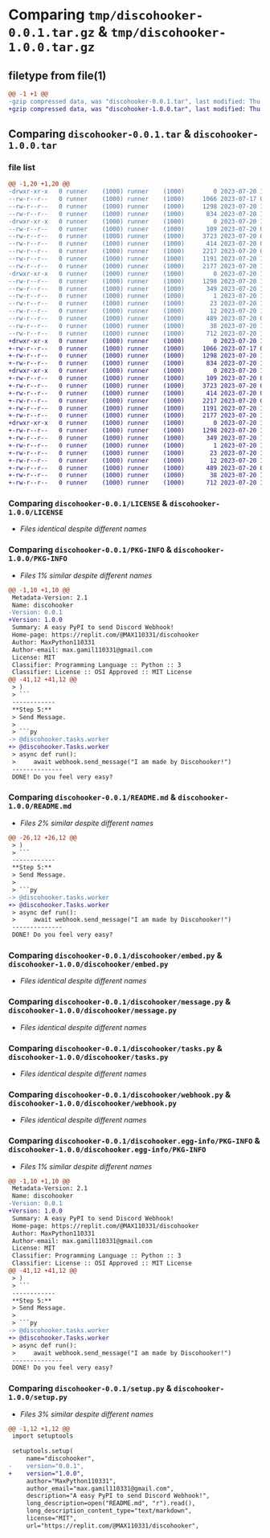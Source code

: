 # Comparing `tmp/discohooker-0.0.1.tar.gz` & `tmp/discohooker-1.0.0.tar.gz`

## filetype from file(1)

```diff
@@ -1 +1 @@
-gzip compressed data, was "discohooker-0.0.1.tar", last modified: Thu Jul 20 13:11:40 2023, max compression
+gzip compressed data, was "discohooker-1.0.0.tar", last modified: Thu Jul 20 13:44:01 2023, max compression
```

## Comparing `discohooker-0.0.1.tar` & `discohooker-1.0.0.tar`

### file list

```diff
@@ -1,20 +1,20 @@
-drwxr-xr-x   0 runner    (1000) runner    (1000)        0 2023-07-20 13:11:40.746048 discohooker-0.0.1/
--rw-r--r--   0 runner    (1000) runner    (1000)     1066 2023-07-17 08:42:29.000000 discohooker-0.0.1/LICENSE
--rw-r--r--   0 runner    (1000) runner    (1000)     1298 2023-07-20 13:11:40.746048 discohooker-0.0.1/PKG-INFO
--rw-r--r--   0 runner    (1000) runner    (1000)      834 2023-07-20 13:11:14.000000 discohooker-0.0.1/README.md
-drwxr-xr-x   0 runner    (1000) runner    (1000)        0 2023-07-20 13:11:40.742048 discohooker-0.0.1/discohooker/
--rw-r--r--   0 runner    (1000) runner    (1000)      109 2023-07-20 07:47:04.000000 discohooker-0.0.1/discohooker/__init__.py
--rw-r--r--   0 runner    (1000) runner    (1000)     3723 2023-07-20 07:40:11.000000 discohooker-0.0.1/discohooker/embed.py
--rw-r--r--   0 runner    (1000) runner    (1000)      414 2023-07-20 07:39:57.000000 discohooker-0.0.1/discohooker/errors.py
--rw-r--r--   0 runner    (1000) runner    (1000)     2217 2023-07-20 08:58:45.000000 discohooker-0.0.1/discohooker/message.py
--rw-r--r--   0 runner    (1000) runner    (1000)     1191 2023-07-20 12:56:48.000000 discohooker-0.0.1/discohooker/tasks.py
--rw-r--r--   0 runner    (1000) runner    (1000)     2177 2023-07-20 13:07:03.000000 discohooker-0.0.1/discohooker/webhook.py
-drwxr-xr-x   0 runner    (1000) runner    (1000)        0 2023-07-20 13:11:40.742048 discohooker-0.0.1/discohooker.egg-info/
--rw-r--r--   0 runner    (1000) runner    (1000)     1298 2023-07-20 13:11:40.000000 discohooker-0.0.1/discohooker.egg-info/PKG-INFO
--rw-r--r--   0 runner    (1000) runner    (1000)      349 2023-07-20 13:11:40.000000 discohooker-0.0.1/discohooker.egg-info/SOURCES.txt
--rw-r--r--   0 runner    (1000) runner    (1000)        1 2023-07-20 13:11:40.000000 discohooker-0.0.1/discohooker.egg-info/dependency_links.txt
--rw-r--r--   0 runner    (1000) runner    (1000)       23 2023-07-20 13:11:40.000000 discohooker-0.0.1/discohooker.egg-info/requires.txt
--rw-r--r--   0 runner    (1000) runner    (1000)       12 2023-07-20 13:11:40.000000 discohooker-0.0.1/discohooker.egg-info/top_level.txt
--rw-r--r--   0 runner    (1000) runner    (1000)      489 2023-07-20 07:25:45.000000 discohooker-0.0.1/pyproject.toml
--rw-r--r--   0 runner    (1000) runner    (1000)       38 2023-07-20 13:11:40.746048 discohooker-0.0.1/setup.cfg
--rw-r--r--   0 runner    (1000) runner    (1000)      712 2023-07-20 13:07:31.000000 discohooker-0.0.1/setup.py
+drwxr-xr-x   0 runner    (1000) runner    (1000)        0 2023-07-20 13:44:01.965225 discohooker-1.0.0/
+-rw-r--r--   0 runner    (1000) runner    (1000)     1066 2023-07-17 08:42:29.000000 discohooker-1.0.0/LICENSE
+-rw-r--r--   0 runner    (1000) runner    (1000)     1298 2023-07-20 13:44:01.965225 discohooker-1.0.0/PKG-INFO
+-rw-r--r--   0 runner    (1000) runner    (1000)      834 2023-07-20 13:43:32.000000 discohooker-1.0.0/README.md
+drwxr-xr-x   0 runner    (1000) runner    (1000)        0 2023-07-20 13:44:01.961225 discohooker-1.0.0/discohooker/
+-rw-r--r--   0 runner    (1000) runner    (1000)      109 2023-07-20 07:47:04.000000 discohooker-1.0.0/discohooker/__init__.py
+-rw-r--r--   0 runner    (1000) runner    (1000)     3723 2023-07-20 07:40:11.000000 discohooker-1.0.0/discohooker/embed.py
+-rw-r--r--   0 runner    (1000) runner    (1000)      414 2023-07-20 07:39:57.000000 discohooker-1.0.0/discohooker/errors.py
+-rw-r--r--   0 runner    (1000) runner    (1000)     2217 2023-07-20 08:58:45.000000 discohooker-1.0.0/discohooker/message.py
+-rw-r--r--   0 runner    (1000) runner    (1000)     1191 2023-07-20 12:56:48.000000 discohooker-1.0.0/discohooker/tasks.py
+-rw-r--r--   0 runner    (1000) runner    (1000)     2177 2023-07-20 13:07:03.000000 discohooker-1.0.0/discohooker/webhook.py
+drwxr-xr-x   0 runner    (1000) runner    (1000)        0 2023-07-20 13:44:01.965225 discohooker-1.0.0/discohooker.egg-info/
+-rw-r--r--   0 runner    (1000) runner    (1000)     1298 2023-07-20 13:44:01.000000 discohooker-1.0.0/discohooker.egg-info/PKG-INFO
+-rw-r--r--   0 runner    (1000) runner    (1000)      349 2023-07-20 13:44:01.000000 discohooker-1.0.0/discohooker.egg-info/SOURCES.txt
+-rw-r--r--   0 runner    (1000) runner    (1000)        1 2023-07-20 13:44:01.000000 discohooker-1.0.0/discohooker.egg-info/dependency_links.txt
+-rw-r--r--   0 runner    (1000) runner    (1000)       23 2023-07-20 13:44:01.000000 discohooker-1.0.0/discohooker.egg-info/requires.txt
+-rw-r--r--   0 runner    (1000) runner    (1000)       12 2023-07-20 13:44:01.000000 discohooker-1.0.0/discohooker.egg-info/top_level.txt
+-rw-r--r--   0 runner    (1000) runner    (1000)      489 2023-07-20 07:25:45.000000 discohooker-1.0.0/pyproject.toml
+-rw-r--r--   0 runner    (1000) runner    (1000)       38 2023-07-20 13:44:01.965225 discohooker-1.0.0/setup.cfg
+-rw-r--r--   0 runner    (1000) runner    (1000)      712 2023-07-20 13:43:51.000000 discohooker-1.0.0/setup.py
```

### Comparing `discohooker-0.0.1/LICENSE` & `discohooker-1.0.0/LICENSE`

 * *Files identical despite different names*

### Comparing `discohooker-0.0.1/PKG-INFO` & `discohooker-1.0.0/PKG-INFO`

 * *Files 1% similar despite different names*

```diff
@@ -1,10 +1,10 @@
 Metadata-Version: 2.1
 Name: discohooker
-Version: 0.0.1
+Version: 1.0.0
 Summary: A easy PyPI to send Discord Webhook!
 Home-page: https://replit.com/@MAX110331/discohooker
 Author: MaxPython110331
 Author-email: max.gamil110331@gmail.com
 License: MIT
 Classifier: Programming Language :: Python :: 3
 Classifier: License :: OSI Approved :: MIT License
@@ -41,12 +41,12 @@
 > )
 > ```
 ------------
 **Step 5:**
 > Send Message.
 >
 > ```py
-> @discohooker.tasks.worker
+> @discohooker.Tasks.worker
 > async def run():
 >     await webhook.send_message("I am made by Discohooker!")
 --------------
 DONE! Do you feel very easy?
```

### Comparing `discohooker-0.0.1/README.md` & `discohooker-1.0.0/README.md`

 * *Files 2% similar despite different names*

```diff
@@ -26,12 +26,12 @@
 > )
 > ```
 ------------
 **Step 5:**
 > Send Message.
 >
 > ```py
-> @discohooker.tasks.worker
+> @discohooker.Tasks.worker
 > async def run():
 >     await webhook.send_message("I am made by Discohooker!")
 --------------
 DONE! Do you feel very easy?
```

### Comparing `discohooker-0.0.1/discohooker/embed.py` & `discohooker-1.0.0/discohooker/embed.py`

 * *Files identical despite different names*

### Comparing `discohooker-0.0.1/discohooker/message.py` & `discohooker-1.0.0/discohooker/message.py`

 * *Files identical despite different names*

### Comparing `discohooker-0.0.1/discohooker/tasks.py` & `discohooker-1.0.0/discohooker/tasks.py`

 * *Files identical despite different names*

### Comparing `discohooker-0.0.1/discohooker/webhook.py` & `discohooker-1.0.0/discohooker/webhook.py`

 * *Files identical despite different names*

### Comparing `discohooker-0.0.1/discohooker.egg-info/PKG-INFO` & `discohooker-1.0.0/discohooker.egg-info/PKG-INFO`

 * *Files 1% similar despite different names*

```diff
@@ -1,10 +1,10 @@
 Metadata-Version: 2.1
 Name: discohooker
-Version: 0.0.1
+Version: 1.0.0
 Summary: A easy PyPI to send Discord Webhook!
 Home-page: https://replit.com/@MAX110331/discohooker
 Author: MaxPython110331
 Author-email: max.gamil110331@gmail.com
 License: MIT
 Classifier: Programming Language :: Python :: 3
 Classifier: License :: OSI Approved :: MIT License
@@ -41,12 +41,12 @@
 > )
 > ```
 ------------
 **Step 5:**
 > Send Message.
 >
 > ```py
-> @discohooker.tasks.worker
+> @discohooker.Tasks.worker
 > async def run():
 >     await webhook.send_message("I am made by Discohooker!")
 --------------
 DONE! Do you feel very easy?
```

### Comparing `discohooker-0.0.1/setup.py` & `discohooker-1.0.0/setup.py`

 * *Files 3% similar despite different names*

```diff
@@ -1,12 +1,12 @@
 import setuptools
 
 setuptools.setup(
     name="discohooker",
-    version="0.0.1",
+    version="1.0.0",
     author="MaxPython110331",
     author_email="max.gamil110331@gmail.com",
     description="A easy PyPI to send Discord Webhook!",
     long_description=open("README.md", "r").read(),
     long_description_content_type="text/markdown",
     license="MIT",
     url="https://replit.com/@MAX110331/discohooker",
```

